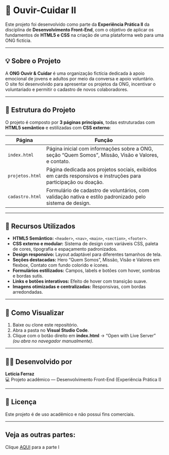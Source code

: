 # 🌱 Ouvir-Cuidar II

Este projeto foi desenvolvido como parte da **Experiência Prática II** da disciplina de **Desenvolvimento Front-End**, com o objetivo de aplicar os fundamentos de **HTML5 e CSS** na criação de uma plataforma web para uma ONG fictícia.

---

## 💡 Sobre o Projeto

A **ONG Ouvir & Cuidar** é uma organização fictícia dedicada à apoio emocional de jovens e adultos por meio da conversa e apoio voluntário.  
O site foi desenvolvido para apresentar os projetos da ONG, incentivar o voluntariado e permitir o cadastro de novos colaboradores.

---

## 🧱 Estrutura do Projeto

O projeto é composto por **3 páginas principais**, todas estruturadas com **HTML5 semântico** e estilizadas com **CSS externo**:

| Página | Função |
|--------|--------|
| `index.html` | Página inicial com informações sobre a ONG, seção “Quem Somos”, Missão, Visão e Valores, e contato. |
| `projetos.html` | Página dedicada aos projetos sociais, exibidos em cards responsivos e instruções para participação ou doação. |
| `cadastro.html` | Formulário de cadastro de voluntários, com validação nativa e estilo padronizado pelo sistema de design. |

---

## 🧩 Recursos Utilizados

- **HTML5 Semântico:** `<header>`, `<nav>`, `<main>`, `<section>`, `<footer>`.
- **CSS externo e modular:** Sistema de design com variáveis CSS, paleta de cores, tipografia e espaçamento padronizados.
- **Design responsivo:** Layout adaptável para diferentes tamanhos de tela.
- **Seções destacadas:** Hero “Quem Somos”, Missão, Visão e Valores em flexbox, Contato com fundo colorido e ícones.
- **Formulários estilizados:** Campos, labels e botões com hover, sombras e bordas sutis.
- **Links e botões interativos:** Efeito de hover com transição suave.
- **Imagens otimizadas e centralizadas:** Responsivas, com bordas arredondadas.

---

## 🚀 Como Visualizar

1. Baixe ou clone este repositório.
2. Abra a pasta no **Visual Studio Code**.
3. Clique com o botão direito em **index.html** → “Open with Live Server” *(ou abra no navegador manualmente).*

---

## 👩‍💻 Desenvolvido por

**Letícia Ferraz**  
💻 Projeto acadêmico — Desenvolvimento Front-End (Experiência Prática I)

---

## 🧾 Licença

Este projeto é de uso acadêmico e não possui fins comerciais.

---
## Veja as outras partes:
Clique [AQUI]( https://leticiaferraz00.github.io/Ouvir-Cuidar/) para a parte I



